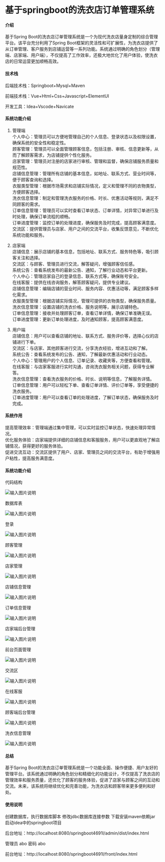 # 基于springboot的洗衣店订单管理系统

#### 介绍

基于Spring Boot的洗衣店订单管理系统是一个为现代洗衣店量身定制的综合管理平台。该平台充分利用了Spring Boot框架的灵活性和可扩展性，为洗衣店提供了从订单管理、客户服务到店铺运营等一系列功能。系统通过明确的角色划分（管理端、店家端、用户端），不仅提高了工作效率，还极大地优化了用户体验，使洗衣店的日常运营更加顺畅高效。

#### 技术栈

后端技术栈：Springboot+Mysql+Maven

前端技术栈：Vue+Html+Css+Javascript+ElementUI

开发工具：Idea+Vscode+Navicate

#### 系统功能介绍

1. 管理端  
个人中心：管理员可以方便地管理自己的个人信息、登录状态以及权限设置，确保系统的安全性和稳定性。  
顾客管理：管理员可以全面管理顾客信息，包括注册、审核、信息更新等，从而了解顾客需求，为店铺提供个性化服务。  
店家管理：管理员对注册的店家进行审核、管理和监督，确保店铺服务质量和规范性。  
店铺信息管理：管理所有店铺的基本信息，如地址、联系方式、营业时间等，便于顾客查询和选择。  
衣服类型管理：根据市场需求和店铺实际情况，定义和管理不同的衣物类型，方便顾客选择。  
洗衣信息管理：制定和管理洗衣服务的价格、时长、优惠活动等规则，满足不同顾客的需求。  
订单信息管理：管理员可以实时查看订单状态、订单详情，对异常订单进行及时处理，确保订单流程的顺畅。  
订单进度管理：监控订单的处理进度，确保服务及时完成，提高顾客满意度。  
交流区：提供管理员与店家、用户之间的交流平台，收集反馈意见，不断优化系统功能和服务。  

2. 店家端  
店铺信息：展示店铺的基本信息，包括地址、联系方式、服务特色等，吸引顾客关注和选择。  
交流区：与顾客、管理员进行交流，解答疑问，增强顾客信任感。  
系统公告：查看系统发布的最新公告、通知，了解行业动态和平台更新。  
个人中心：管理店家自己的登录信息、联系方式等，确保账号安全。  
在线客服：提供在线咨询服务，解答顾客疑问，提供专业建议。  
店铺信息管理：编辑店铺的营业时间、服务内容、优惠活动等，满足顾客多样化需求。  
衣服类型管理：根据店铺实际情况，管理可提供的衣物类型，确保服务质量。  
洗衣信息管理：设置店铺的洗衣价格、服务说明等，展示店铺特色。  
订单信息管理：接收并处理顾客订单，查看订单详情，确保订单准确无误。  
订单进度管理：更新订单处理进度，及时通知顾客，提高顾客满意度。  

3. 用户端  
店铺信息：用户可以查看店铺的地址、联系方式、服务评价等，选择心仪的店铺进行下单。  
交流区：与店家、其他顾客进行交流，分享洗衣经验，增进互动和了解。  
系统公告：查看系统发布的公告、通知，了解最新优惠活动和行业动态。  
个人中心：管理用户的个人信息、订单记录、收藏夹等，方便查看和管理。  
在线客服：与店家客服进行实时沟通，咨询洗衣服务相关问题，获得专业解答。  
洗衣信息管理：查看洗衣服务的价格、时长、说明等信息，了解服务详情。  
订单信息管理：用户可以轻松下单、查看订单详情、评价订单等，享受便捷的洗衣服务。  
订单进度管理：用户可以查看订单的处理进度，了解订单状态，确保服务及时完成。  

#### 系统作用

提高管理效率：管理端通过集中管理，可以实时监控订单状态，快速处理异常情况。  
优化服务体验：店家端提供详细的店铺信息和客服服务，用户可以更直观地了解店铺情况，获得更好的服务体验。  
促进交流互动：交流区提供了用户、店家、管理员之间的交流平台，有助于增强用户粘性，提高服务满意度。  

#### 系统功能介绍

代码结构

![输入图片说明](images/01236d23571f314906d67603cf1e41f.png)

数据库表

![输入图片说明](images/fd82214bf6cb97665642b60441c53a9.png)

登录

![输入图片说明](images/d82a27400f1ca0d9ffa8b94df4fd77e.png)

顾客管理

![输入图片说明](images/64d901cb29fa41468e8667766440cfa.png)

店家管理

![输入图片说明](images/8530cbcc2794882774b201665aeb6c2.png)

店铺信息管理

![输入图片说明](images/29b98fd37fdab18f5fd724ff3fbea08.png)

订单信息管理

![输入图片说明](images/254208d2b999b5951eab2f731aa453d.png)

店家端后台管理

![输入图片说明](images/887ecb7ab1971ef48398068feb04551.png)

前台页面管理

![输入图片说明](images/cdd3a753a077801793a8b397ed9649a.png)

交流区

![输入图片说明](images/5547e2f32bb505f6df91949536b0ee5.png)

在线客服

![输入图片说明](images/bd9719697a179d6cf9078e0123c5db7.png)

顾客端后台管理

![输入图片说明](images/ee6f0440a0de5a7011d321be2d4d30b.png)

洗衣信息管理

![输入图片说明](images/4edc3e07d668030650ba81b83aca53f.png)

#### 总结

基于Spring Boot的洗衣店订单管理系统是一个功能全面、操作便捷、用户友好的管理平台。该系统通过明确的角色划分和精细化的功能设计，不仅提高了洗衣店的管理效率和服务质量，还优化了顾客的服务体验，促进了店家与顾客之间的互动和交流。未来，该系统将继续优化和完善功能，为洗衣店和顾客带来更多便利和好处。

#### 使用说明

创建数据库，执行数据库脚本 修改jdbc数据库连接参数 下载安装maven依赖jar 启动idea中的springboot项目

后台地址：http://localhost:8080/springboot4691l/admin/dist/index.html

管理员  abo 密码 abo

前台地址：http://localhost:8080/springboot4691l/front/index.html
